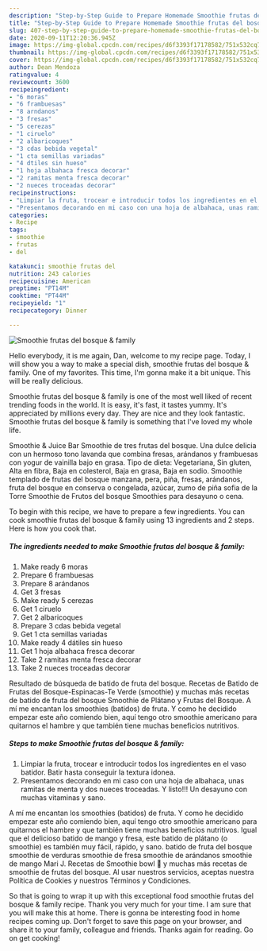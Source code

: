 ```yaml
---
description: "Step-by-Step Guide to Prepare Homemade Smoothie frutas del bosque &amp;amp; family"
title: "Step-by-Step Guide to Prepare Homemade Smoothie frutas del bosque &amp;amp; family"
slug: 407-step-by-step-guide-to-prepare-homemade-smoothie-frutas-del-bosque-and-amp-family
date: 2020-09-11T12:20:36.945Z
image: https://img-global.cpcdn.com/recipes/d6f3393f17178582/751x532cq70/smoothie-frutas-del-bosque-family-foto-principal.jpg
thumbnail: https://img-global.cpcdn.com/recipes/d6f3393f17178582/751x532cq70/smoothie-frutas-del-bosque-family-foto-principal.jpg
cover: https://img-global.cpcdn.com/recipes/d6f3393f17178582/751x532cq70/smoothie-frutas-del-bosque-family-foto-principal.jpg
author: Dean Mendoza
ratingvalue: 4
reviewcount: 3600
recipeingredient:
- "6 moras"
- "6 frambuesas"
- "8 arndanos"
- "3 fresas"
- "5 cerezas"
- "1 ciruelo"
- "2 albaricoques"
- "3 cdas bebida vegetal"
- "1 cta semillas variadas"
- "4 dtiles sin hueso"
- "1 hoja albahaca fresca decorar"
- "2 ramitas menta fresca decorar"
- "2 nueces troceadas decorar"
recipeinstructions:
- "Limpiar la fruta, trocear e introducir todos los ingredientes en el vaso batidor. Batir hasta conseguir la textura idonea."
- "Presentamos decorando en mi caso con una hoja de albahaca, unas ramitas de menta y dos nueces troceadas. Y listo!!! Un desayuno con muchas vitaminas y sano."
categories:
- Recipe
tags:
- smoothie
- frutas
- del

katakunci: smoothie frutas del 
nutrition: 243 calories
recipecuisine: American
preptime: "PT14M"
cooktime: "PT44M"
recipeyield: "1"
recipecategory: Dinner

---
```



![Smoothie frutas del bosque &amp; family](https://img-global.cpcdn.com/recipes/d6f3393f17178582/751x532cq70/smoothie-frutas-del-bosque-family-foto-principal.jpg)

Hello everybody, it is me again, Dan, welcome to my recipe page. Today, I will show you a way to make a special dish, smoothie frutas del bosque &amp; family. One of my favorites. This time, I'm gonna make it a bit unique. This will be really delicious.

Smoothie frutas del bosque &amp; family is one of the most well liked of recent trending foods in the world. It is easy, it's fast, it tastes yummy. It's appreciated by millions every day. They are nice and they look fantastic. Smoothie frutas del bosque &amp; family is something that I've loved my whole life.

Smoothie &amp; Juice Bar Smoothie de tres frutas del bosque. Una dulce delicia con un hermoso tono lavanda que combina fresas, arándanos y frambuesas con yogur de vainilla bajo en grasa. Tipo de dieta: Vegetariana, Sin gluten, Alta en fibra, Baja en colesterol, Baja en grasa, Baja en sodio. Smoothie templado de frutas del bosque manzana, pera, piña, fresas, arándanos, fruta del bosque en conserva o congelada, azúcar, zumo de piña sofia de la Torre Smoothie de Frutos del bosque Smoothies para desayuno o cena.


To begin with this recipe, we have to prepare a few ingredients. You can cook smoothie frutas del bosque &amp; family using 13 ingredients and 2 steps. Here is how you cook that.

<!--inarticleads1-->

##### The ingredients needed to make Smoothie frutas del bosque &amp; family:

1. Make ready 6 moras
1. Prepare 6 frambuesas
1. Prepare 8 arándanos
1. Get 3 fresas
1. Make ready 5 cerezas
1. Get 1 ciruelo
1. Get 2 albaricoques
1. Prepare 3 cdas bebida vegetal
1. Get 1 cta semillas variadas
1. Make ready 4 dátiles sin hueso
1. Get 1 hoja albahaca fresca decorar
1. Take 2 ramitas menta fresca decorar
1. Take 2 nueces troceadas decorar


Resultado de búsqueda de batido de fruta del bosque. Recetas de Batido de Frutas del Bosque-Espinacas-Te Verde (smoothie) y muchas más recetas de batido de fruta del bosque Smoothie de Plátano y Frutas del Bosque. A mí me encantan los smoothies (batidos) de fruta. Y como he decidido empezar este año comiendo bien, aquí tengo otro smoothie americano para quitarnos el hambre y que también tiene muchas beneficios nutritivos. 

<!--inarticleads2-->

##### Steps to make Smoothie frutas del bosque &amp; family:

1. Limpiar la fruta, trocear e introducir todos los ingredientes en el vaso batidor. Batir hasta conseguir la textura idonea.
1. Presentamos decorando en mi caso con una hoja de albahaca, unas ramitas de menta y dos nueces troceadas. Y listo!!! Un desayuno con muchas vitaminas y sano.


A mí me encantan los smoothies (batidos) de fruta. Y como he decidido empezar este año comiendo bien, aquí tengo otro smoothie americano para quitarnos el hambre y que también tiene muchas beneficios nutritivos. Igual que el delicioso batido de mango y fresa, este batido de plátano (o smoothie) es también muy fácil, rápido, y sano. batido de fruta del bosque smoothie de verduras smoothie de fresa smoothie de arándanos smoothie de mango Mari J. Recetas de Smoothie bowl 🥤 y muchas más recetas de smoothie de frutas del bosque. Al usar nuestros servicios, aceptas nuestra Política de Cookies y nuestros Términos y Condiciones. 

So that is going to wrap it up with this exceptional food smoothie frutas del bosque &amp; family recipe. Thank you very much for your time. I am sure that you will make this at home. There is gonna be interesting food in home recipes coming up. Don't forget to save this page on your browser, and share it to your family, colleague and friends. Thanks again for reading. Go on get cooking!

